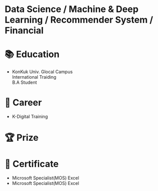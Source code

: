 # Data Science / Machine & Deep Learning / Recommender System / Financial
         
          

# 📚 Education
- KonKuk Univ. Glocal Campus  
International Traiding  
B.A Student

# 💼 Career
- K-Digital Training




# 🏆 Prize



# 📃 Certificate
- Microsoft Specialist(MOS) Excel
- Microsoft Specialist(MOS) Excel



<!--
**seonwoo-github/seonwoo-github** is a ✨ _special_ ✨ repository because its `README.md` (this file) appears on your GitHub profile.

Here are some ideas to get you started:

- 🔭 I’m currently working on ...
- 🌱 I’m currently learning ...
- 👯 I’m looking to collaborate on ...
- 🤔 I’m looking for help with ...
- 💬 Ask me about ...
- 📫 How to reach me: ...
- 😄 Pronouns: ...
- ⚡ Fun fact: ...
-->
